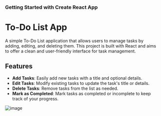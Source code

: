 ### Getting Started with Create React App


# To-Do List App

A simple To-Do List application that allows users to manage tasks by adding, editing, and deleting them. This project is built with React and aims to offer a clean and user-friendly interface for task management.

## Features

- **Add Tasks**: Easily add new tasks with a title and optional details.
- **Edit Tasks**: Modify existing tasks to update the task's title or details.
- **Delete Tasks**: Remove tasks from the list as needed.
- **Mark as Completed**: Mark tasks as completed or incomplete to keep track of your progress.


![image](https://github.com/user-attachments/assets/a9d024c1-22b5-45c1-8a09-d6688ac156bb)
